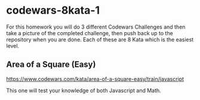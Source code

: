 # codewars-8kata-1

For this homework you will do 3 different Codewars Challenges and then take a picture of the completed challenge, then push back up to the repository when you are done. Each of these are 8 Kata which is the easiest level.

## Area of a Square (Easy)

https://www.codewars.com/kata/area-of-a-square-easy/train/javascript

This one will test your knowledge of both Javascript and Math.
